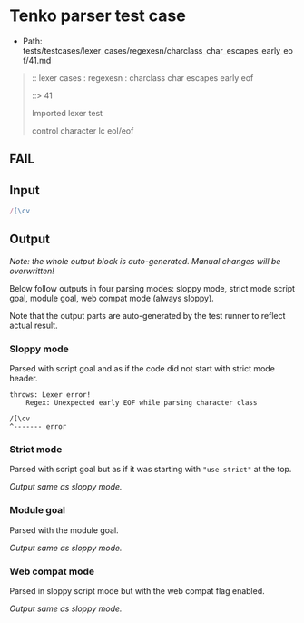 # Tenko parser test case

- Path: tests/testcases/lexer_cases/regexesn/charclass_char_escapes_early_eof/41.md

> :: lexer cases : regexesn : charclass char escapes early eof
>
> ::> 41
>
> Imported lexer test
>
> control character lc eol/eof

## FAIL

## Input

`````js
/[\cv
`````

## Output

_Note: the whole output block is auto-generated. Manual changes will be overwritten!_

Below follow outputs in four parsing modes: sloppy mode, strict mode script goal, module goal, web compat mode (always sloppy).

Note that the output parts are auto-generated by the test runner to reflect actual result.

### Sloppy mode

Parsed with script goal and as if the code did not start with strict mode header.

`````
throws: Lexer error!
    Regex: Unexpected early EOF while parsing character class

/[\cv
^------- error
`````

### Strict mode

Parsed with script goal but as if it was starting with `"use strict"` at the top.

_Output same as sloppy mode._

### Module goal

Parsed with the module goal.

_Output same as sloppy mode._

### Web compat mode

Parsed in sloppy script mode but with the web compat flag enabled.

_Output same as sloppy mode._
